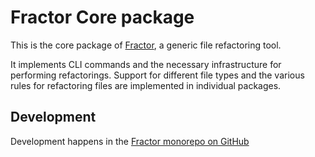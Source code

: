 # Fractor Core package

This is the core package of [Fractor](https://github.com/andreaswolf/fractor/), a generic file refactoring tool.

It implements CLI commands and the necessary infrastructure for performing refactorings.
Support for different file types and the various rules for refactoring files are implemented in individual packages.


## Development

Development happens in the [Fractor monorepo on GitHub](https://github.com/andreaswolf/fractor/)
